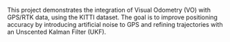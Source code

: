 This project demonstrates the integration of Visual Odometry (VO) with GPS/RTK data, using the KITTI dataset. The goal is to improve positioning accuracy by introducing artificial noise to GPS and refining trajectories with an Unscented Kalman Filter (UKF).
